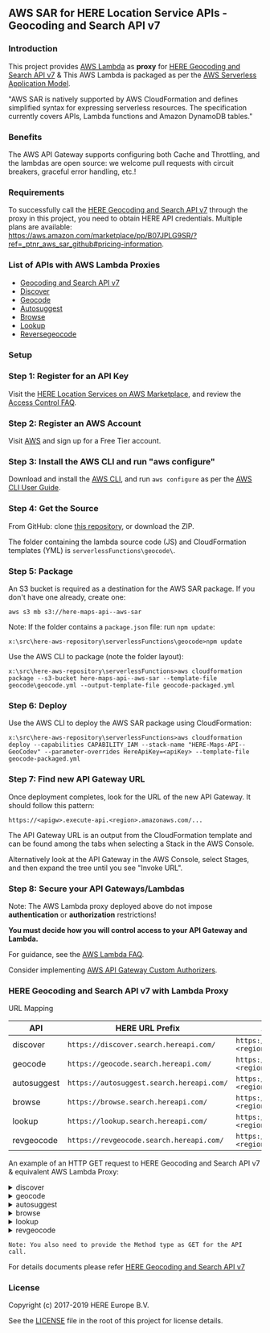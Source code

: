 ## AWS SAR for HERE Location Service APIs - Geocoding and Search API v7
### Introduction
This project provides [AWS Lambda](https://aws.amazon.com/lambda/) as __proxy__ for [HERE Geocoding and Search API v7](https://developer.here.com/documentation/geocoding-search-api/dev_guide/index.html) & This AWS Lambda is packaged as per the [AWS Serverless Application Model](https://aws.amazon.com/about-aws/whats-new/2016/11/introducing-the-aws-serverless-application-model/).

"AWS SAR is natively supported by AWS CloudFormation and defines simplified syntax for expressing serverless resources. The specification currently covers APIs, Lambda functions and Amazon DynamoDB tables."

### Benefits

The AWS API Gateway supports configuring both Cache and Throttling, and the lambdas are open source: we welcome pull requests with circuit breakers, graceful error handling, etc.!

### Requirements
To successfully call the [HERE Geocoding and Search API v7](https://developer.here.com/documentation/geocoding-search-api/dev_guide/index.html) through the proxy in this project, you need to obtain HERE API credentials. Multiple plans are available: https://aws.amazon.com/marketplace/pp/B07JPLG9SR/?ref=_ptnr_aws_sar_github#pricing-information.

### List of APIs with AWS Lambda Proxies
* [Geocoding and Search API v7](https://developer.here.com/documentation/geocoding-search-api/dev_guide/index.html)
* [Discover](https://developer.here.com/documentation/geocoding-search-api/dev_guide/topics/endpoint-discover-brief.html)
 * [Geocode](https://developer.here.com/documentation/geocoding-search-api/dev_guide/topics/endpoint-geocode-brief.html)
 * [Autosuggest](https://developer.here.com/documentation/geocoding-search-api/dev_guide/topics/endpoint-autosuggest-brief.html)
 * [Browse](https://developer.here.com/documentation/geocoding-search-api/dev_guide/topics/endpoint-browse-brief.html)
 * [Lookup](https://developer.here.com/documentation/geocoding-search-api/dev_guide/topics/endpoint-lookup-brief.html)
* [Reversegeocode](https://developer.here.com/documentation/geocoding-search-api/dev_guide/topics/endpoint-reverse-geocode-brief.html)

### Setup
### Step 1: Register for an API Key

Visit the [HERE Location Services on AWS Marketplace](https://aws.amazon.com/marketplace/pp/B07JPLG9SR/?ref=_ptnr_aws_sar_github), and review the [Access Control FAQ](https://developer.here.com/faqs#access-control).

### Step 2: Register an AWS Account

Visit [AWS](https://aws.amazon.com/free/) and sign up for a Free Tier account.

### Step 3: Install the AWS CLI and run "aws configure"

Download and install the [AWS CLI](https://aws.amazon.com/cli/), and run `aws configure` as per the [AWS CLI User Guide](http://docs.aws.amazon.com/cli/latest/userguide/cli-chap-getting-started.html).

### Step 4: Get the Source

From GitHub: clone [this repository](https://github.com/heremaps/here-aws-sar), or download the ZIP.

The folder containing the lambda source code (JS) and CloudFormation templates (YML) is `serverlessFunctions\geocode\`.

### Step 5: Package

An S3 bucket is required as a destination for the AWS SAR package. If you don't have one already, create one:

`aws s3 mb s3://here-maps-api--aws-sar`

Note: If the folder contains a `package.json` file: run `npm update`:

`x:\src\here-aws-repository\serverlessFunctions\geocode>npm update`

Use the AWS CLI to package (note the folder layout):

`x:\src\here-aws-repository\serverlessFunctions>aws cloudformation package --s3-bucket here-maps-api--aws-sar --template-file geocode\geocode.yml --output-template-file geocode-packaged.yml`

### Step 6: Deploy

Use the AWS CLI to deploy the AWS SAR package using CloudFormation:

`x:\src\here-aws-repository\serverlessFunctions>aws cloudformation deploy --capabilities CAPABILITY_IAM --stack-name "HERE-Maps-API--GeoCodev" --parameter-overrides HereApiKey=<apiKey> --template-file geocode-packaged.yml`

### Step 7: Find new API Gateway URL

Once deployment completes, look for the URL of the new API Gateway. It should follow this pattern:

`https://<apigw>.execute-api.<region>.amazonaws.com/...`

The API Gateway URL is an output from the CloudFormation template and can be found among the tabs when selecting a Stack in the AWS Console.

Alternatively look at the API Gateway in the AWS Console, select Stages, and then expand the tree until you see "Invoke URL".

### Step 8: Secure your API Gateways/Lambdas

Note: The AWS Lambda proxy deployed above do not impose **authentication** or **authorization** restrictions!

__You must decide how you will control access to your API Gateway and Lambda.__

For guidance, see the [AWS Lambda FAQ](https://aws.amazon.com/lambda/faqs/#security).

Consider implementing [AWS API Gateway Custom Authorizers](http://docs.aws.amazon.com/apigateway/latest/developerguide/use-custom-authorizer.html).

### HERE Geocoding and Search API v7 with Lambda Proxy
URL Mapping

|API                  | HERE URL Prefix                                 |  AWS Lambda App URL Prefix |
|-------------------- |-------------------------------------------------|-----------------------------------------------------------|
|discover             | `https://discover.search.hereapi.com/`              |  `https://<apigw>.execute-api.<region>.amazonaws.com/Prod/geocode/api/` |
|geocode            | `https://geocode.search.hereapi.com/`      |  `https://<apigw>.execute-api.<region>.amazonaws.com/Prod/geocode/api/` |
autosuggest            | `https://autosuggest.search.hereapi.com/`      |  `https://<apigw>.execute-api.<region>.amazonaws.com/Prod/geocode/api/` |
|browse            | `https://browse.search.hereapi.com/`      |  `https://<apigw>.execute-api.<region>.amazonaws.com/Prod/geocode/api/` |
|lookup            | `https://lookup.search.hereapi.com/`      |  `https://<apigw>.execute-api.<region>.amazonaws.com/Prod/geocode/api/` |
|revgeocode            | `https://revgeocode.search.hereapi.com/`      |  `https://<apigw>.execute-api.<region>.amazonaws.com/Prod/geocode/api/` |


An example of an HTTP GET request to HERE Geocoding and Search API v7 & equivalent AWS Lambda Proxy:
<details>
  <summary markdown="span">discover</summary>

* An example of an HTTP GET request to HERE discover PI & equivalent AWS Lambda Proxy: 
  
  __HERE discover API:__
    ```
    https://discover.search.hereapi.com/v1/discover?apikey= <apikey>&at=42.36399,-71.05493&limit=1&q=restaurant&in=countryCode:USA
    ```
 * To call the Lambda proxy instead, replace the original URL with the API Gateway URL, change the type, resourcePath and Query String Parameters as follows:

    __Equivalent AWS Lambda Proxy for discover API :__

    API Gateway URL format:
    ```
   https://<apigw>.execute-api.<region>.amazonaws.com/Prod/geocode/api/{resourcePath+}
    ```
   {resourcePath+}: `v1/discover?at=42.36399,-71.05493&limit=1&q=restaurant&in=countryCode:USA`

   API Gateway URL:
   ```
   https://<apigw>.execute-api.<region>.amazonaws.com/Prod/geocode/api/v1/discover?at=42.36399,-71.05493&limit=1&  q=restaurant&in=countryCode:USA
   ```
   The AWS Lambda Proxy URL depends on the base URL type. For example:

*  https://discover.search.hereapi.com/v1/discover

   Lambda Proxy URL: /geocode/api/v1/discover/

 </details>

<details>
<summary markdown="span">geocode</summary>

* An example of an HTTP GET request to HERE geocode API & equivalent AWS Lambda Proxy: 

    __HERE geocode API:__
 ```
    https://geocode.search.hereapi.com/v1/geocode?apikey=<apikey>&q=5 Rue Daunou, 75000 Paris, France
 ```
* To call the Lambda proxy instead, replace the original URL with the API Gateway URL, change the type, resourcePath and Query String Parameters as follows:

   __Equivalent AWS Lambda Proxy for HERE geocode API:__

     API Gateway URL format:
     ```
     https://<apigw>.execute-api.<region>.amazonaws.com/Prod/geocode/api/{resourcePath+}
     ```
    {resourcePath+}: `v1/geocode?q=5 Rue Daunou, 75000 Paris, France`

    API Gateway URL:
    ```
    https://<apigw>.execute-api.<region>.amazonaws.com/Prod/geocode/api/v1/geocode?q=5 Rue Daunou, 75000 Paris, France
    ```

  The AWS Lambda Proxy URL depends on the base URL type. For example:

* https://geocode.search.hereapi.com/v1/geocode

    Lambda Proxy URL: /geocode/api/v1/geocode/
   
</details>

<details>
  <summary markdown="span">autosuggest</summary>

* An example of an HTTP GET request to HERE autosuggest API & equivalent AWS Lambda Proxy:

    __HERE autosuggest API:__
   ```
   https://autosuggest.search.hereapi.com/v1/autosuggest?apikey=<apikey>&at=52.5199813,13.3985138&q=berlin bran
   ```
 * To call the Lambda proxy instead, replace the original URL with the API Gateway URL, change the type, resourcePath and Query String Parameters as follows:

     __Equivalent AWS Lambda Proxy for HERE autosuggest API:__
     
      API Gateway URL format:
      ```
      https://<apigw>.execute-api.<region>.amazonaws.com/Prod/geocode/api/{resourcePath+}
      ```
      {resourcePath+}: `v1/autosuggest?at=52.5199813,13.3985138&q=berlin bran`

      API Gateway URL:
      ```
      https://<apigw>.execute-api.<region>.amazonaws.com/Prod/geocode/api/v1/autosuggest?at=52.5199813,13.3985138&q=berlin bran
      ```

   The AWS Lambda Proxy URL depends on the base URL type. For example:

 * https://autosuggest.search.hereapi.com/v1/autosuggest

    Lambda Proxy URL: /geocode/api/v1/autosuggest/

</details>

<details>
  <summary markdown="span">browse</summary>

* An example of an HTTP GET request to HERE browse API & equivalent AWS Lambda Proxy

   __HERE browse API:__
    ```    
    https://browse.search.hereapi.com/v1/browse?apikey=<apikey>&at=-23.000813,-43.351629&limit=2&categories=100-1100,200-2000-0011,100-1000
    ```
* To call the Lambda proxy instead, replace the original URL with the API Gateway URL, change the type, resourcePath and Query String Parameters as follows:

    __Equivalent AWS Lambda Proxy for HERE browse API:__

     API Gateway URL format:
     ```
     https://<apigw>.execute-api.<region>.amazonaws.com/Prod/geocode/api/{resourcePath+}
     ```
     {resourcePath+}: `v1/browse?at=-23.000813,-43.351629&limit=2&categories=100-1100,200-2000-0011,100-1000`

     API Gateway URL:
     ```
     https://<apigw>.execute-api.<region>.amazonaws.com/Prod/geocode/api/v1/browse?at=42.36399,-71.05493&limit=1&q=restaurant&in=countryCode:USA
     ```
     The AWS Lambda Proxy URL depends on the base URL type. For example:
   
* https://browse.search.hereapi.com/v1/browse

  Lambda Proxy URL: /geocode/api/v1/browse/

   </details>

<details>
  <summary markdown="span">lookup</summary>

  * An example of an HTTP GET request to HERE lookup API  & equivalent AWS Lambda Proxy:
   
     __HERE lookup API:__
     
     ```
     https://lookup.search.hereapi.com/v1/lookup?apikey=<apikey>& id=here:pds:place:276u0vhj-b0bace6448ae4b0fbc1d5e323998a7d2
     ```
  * To call the Lambda proxy instead, replace the original URL with the API Gateway URL, change the type, resourcePath and Query String Parameters as follows:

     __Equivalent AWS Lambda Proxy for HERE lookup API:__

      API Gateway URL format:
      ``` 
      https://<apigw>.execute-api.<region>.amazonaws.com/Prod/geocode/api/{resourcePath+}
      ```
     {resourcePath+}: `v1/lookup?id=here:pds:place:276u0vhj-b0bace6448ae4b0fbc1d5e323998a7d2`

     API Gateway URL:
    ```
    https://<apigw>.execute-api.<region>.amazonaws.com/Prod/geocode/api/v1/lookup?at=42.36399,-71.05493&limit=1&q=restaurant&in=countryCode:USA
    ```

    The AWS Lambda Proxy URL depends on the base URL type. For example:

   * https://lookup.search.hereapi.com/v1/lookup

   Lambda Proxy URL: /geocode/api/v1/lookup/

   </details>

<details>
  <summary markdown="span">revgeocode</summary>
 
 * An example of an HTTP GET request to HERE revgeocode API & equivalent AWS Lambda Proxy:

    __HERE revgeocode API:__

     ```
    https://revgeocode.search.hereapi.com/v1/revgeocode?apikey=<apikey>&at=48.2181679%2C16.3899064&lang=en-US
     ```
 *  To call the Lambda proxy instead, replace the original URL with the API Gateway URL, change the type, resourcePath and Query String Parameters as follows:

    __Equivalent AWS Lambda Proxy for HERE revgeocode API:__

      API Gateway URL format:
      ```
      https://<apigw>.execute-api.<region>.amazonaws.com/Prod/geocode/api/{resourcePath+}
      ```
     {resourcePath+}: `v1/revgeocode?at=42.36399,-71.05493&limit=1&q=restaurant&in=countryCode:USA`

     API Gateway URL:
     ```
     https://<apigw>.execute-api.<region>.amazonaws.com/Prod/geocode/api/v1/revgeocode?at=48.2181679%2C16.3899064&lang=en-US
     ```
     The AWS Lambda Proxy URL depends on the base URL type. For example:

  * https://revgeocode.search.hereapi.com/v1/revgeocode

    Lambda Proxy URL: /geocode/api/v1/revgeocode/

    </details>

    `Note: You also need to provide the Method type as GET for the API call.`

     For details documents please refer [HERE Geocoding and Search API v7](https://developer.here.com/documentation/geocoding-search-api/dev_guide/index.html) 

 ### License

Copyright (c) 2017-2019 HERE Europe B.V.

See the [LICENSE](./LICENSE) file in the root of this project for license details.
